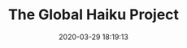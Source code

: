 ---
date: 2020-03-29 18:19:13
link:
  source: pocket
  source_url: https://getpocket.com
  text: The Global Haiku Project
  url: https://haiku.baronfig.com/
source: pocket
syndicated:
- type: pocket
  url: https://haiku.baronfig.com/
- type: mastodon
  url: https://mastodon.technology/users/roytang/statuses/103907721887420032
- type: twitter
  url: https://twitter.com/roytang/statuses/1244328513756225536/
title: The Global Haiku Project
---
